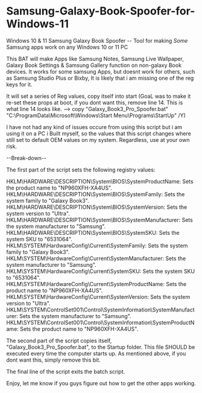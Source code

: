 # Samsung-Galaxy-Book-Spoofer-for-Windows-11
Windows 10 &amp; 11 Samsung Galaxy Book Spoofer -- Tool for making *Some* Samsung apps work on any Windows 10 or 11 PC

This BAT will make Apps like Samsung Notes, Samsung Live Wallpaper, Galaxy Book Settings & Samsung Gallery function on non-galaxy Book devices. It works for some samsung Apps, but doesnt work for others, such as Samsung Studio Plus or Bixby, It is likely that i am missing one of the reg keys for it.  

It will set a series of Reg values, copy itself into start (GoaL was to make it re-set these props at boot, if you dont want this, remove line 14. This is what line 14 looks like. --> copy "Galaxy_Book3_Pro_Spoofer.bat" "C:\ProgramData\Microsoft\Windows\Start Menu\Programs\StartUp" /Y)

I have not had any kind of issues occure from using this script but i am using it on a PC i Built myself, so the values that this script changes where still set to default OEM values on my system. Regardless, use at your own risk. 

--Break-down--

The first part of the script sets the following registry values:

HKLM\HARDWARE\DESCRIPTION\System\BIOS\SystemProductName: Sets the product name to "NP960XFH-XA4US".
HKLM\HARDWARE\DESCRIPTION\System\BIOS\SystemFamily: Sets the system family to "Galaxy Book3".
HKLM\HARDWARE\DESCRIPTION\System\BIOS\SystemVersion: Sets the system version to "Ultra".
HKLM\HARDWARE\DESCRIPTION\System\BIOS\SystemManufacturer: Sets the system manufacturer to "Samsung".
HKLM\HARDWARE\DESCRIPTION\System\BIOS\SystemSKU: Sets the system SKU to "6531064".
HKLM\SYSTEM\HardwareConfig\Current\SystemFamily: Sets the system family to "Galaxy Book3".
HKLM\SYSTEM\HardwareConfig\Current\SystemManufacturer: Sets the system manufacturer to "Samsung".
HKLM\SYSTEM\HardwareConfig\Current\SystemSKU: Sets the system SKU to "6531064".
HKLM\SYSTEM\HardwareConfig\Current\SystemProductName: Sets the product name to "NP960XFH-XA4US".
HKLM\SYSTEM\HardwareConfig\Current\SystemVersion: Sets the system version to "Ultra".
HKLM\SYSTEM\ControlSet001\Control\SystemInformation\SystemManufacturer: Sets the system manufacturer to "Samsung".
HKLM\SYSTEM\ControlSet001\Control\SystemInformation\SystemProductName: Sets the product name to "NP960XFH-XA4US".

The second part of the script copies itself, "Galaxy_Book3_Pro_Spoofer.bat", to the Startup folder. This file SHOULD be executed every time the computer starts up. As mentioned above, if you dont want this, simply remove this bit. 

The final line of the script exits the batch script.



Enjoy, let me know if you guys figure out how to get the other apps working. 
